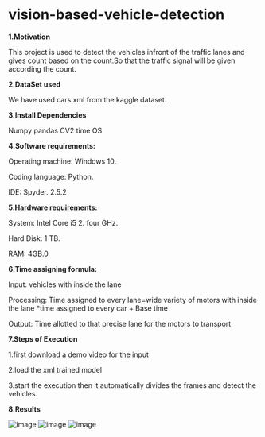 # vision-based-vehicle-detection
**1.Motivation**

This project is used to detect the vehicles infront of the traffic lanes and gives count based on the count.So that the traffic signal will be given according the count.

**2.DataSet used**

We have used cars.xml from the kaggle dataset.


**3.Install Dependencies**

Numpy
pandas
CV2
time
OS

**4.Software requirements:**

Operating machine: Windows 10. 

Coding language: Python.

IDE: Spyder. 2.5.2

**5.Hardware requirements:** 

System: Intel Core i5 2. four GHz.

Hard Disk: 1 TB. 

RAM: 4GB.0

**6.Time assigning formula:**

Input: vehicles with inside the lane

Processing: Time assigned to every lane=wide variety of motors with inside the lane *time assigned   to every car + Base time 

Output: Time allotted to that precise lane for the motors to transport 

**7.Steps of Execution**

1.first download a demo video for the input

2.load the xml trained model

3.start the execution then it automatically divides the frames and detect the vehicles.

**8.Results**

![image](https://user-images.githubusercontent.com/119982694/207169925-bebf9df3-1fdf-4c5a-9f1f-109abbf830f2.png)
![image](https://user-images.githubusercontent.com/119982694/207169986-c94593e6-1acf-46ae-9fc6-ee89a80f26c5.png)
![image](https://user-images.githubusercontent.com/119982694/207170212-8523b1ba-c755-40a0-b191-aa346c078ec3.png)




